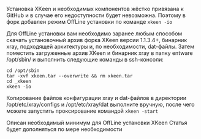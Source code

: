 Установка XKeen и необходимых компонентов жёстко привязана к GitHub и в случае его недоступности будет невозможна. Поэтому в форк добавлен режим OffLine установки по команде `xkeen -io`

Для OffLine установки вам необходимо заранее любым способом скачать установочный архив форка XKeen версии 1.1.3.4+, бинарник xray, подходящей архитектуры и, по необходимости, dat-файлы. Затем поместить загруженные архив XKeen и бинарник xray в папку entware /opt/sbin/ и выполнить следующие команды в ssh-консоли:

```
cd /opt/sbin
tar -xvf xkeen.tar --overwrite && rm xkeen.tar
cd _xkeen
xkeen -io
```

Копирование файлов конфигурации xray и dat-файлов в директории /opt/etc/xray/configs и /opt/etc/xray/dat выполните вручную, после чего можете запустить проксирование командой `xkeen -start`

Описан необходимый минимум для OffLine установки XKeen
Статья будет дополняться по мере необходимости
